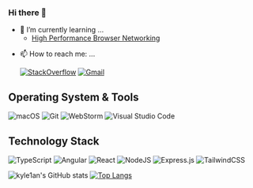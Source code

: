 ### Hi there 👋

<!--
**kyle1an/kyle1an** is a ✨ _special_ ✨ repository because its `README.md` (this file) appears on your GitHub profile.

Here are some ideas to get you started:
-->
<!-- - 🔭 I’m currently working on ... -->
- 🌱 I’m currently learning ...
  -  [High Performance
Browser Networking](https://hpbn.co/)
<!-- - 👯 I’m looking to collaborate on ... -->
<!-- - 🤔 I’m looking for help with ... -->
<!-- - 💬 Ask me about ... -->
- 📫 How to reach me: ...

  [![StackOverflow](https://img.shields.io/badge/-Stack%20Overflow-%23F58025?style=for-the-badge&logo=stackoverflow&logoColor=%23ffffff)](https://stackoverflow.com/users/10903455/k1an)
  [![Gmail](https://img.shields.io/badge/-Gmail-%23ffffff?style=for-the-badge&logo=gmail)](mailto:i.j.o.e.y.i.a.n@gmail.com)
<!-- - 😄 Pronouns: ... -->
<!-- - ⚡ Fun fact: ... -->

## Operating System & Tools
![macOS](https://img.shields.io/badge/Macbook%20Pro-Monterey%20%7C%2013--inch%20%7C%2016%20GB%20%7C%202019-%23000000?style=flat&logo=apple&logoColor=%23ffffff)
![Git](https://img.shields.io/badge/git-%23F05033.svg?style=for-the-badge&logo=git&logoColor=white)
![WebStorm](https://img.shields.io/badge/webstorm-143?style=for-the-badge&logo=webstorm&logoColor=white&color=black)
![Visual Studio Code](https://img.shields.io/badge/Visual%20Studio%20Code-0078d7.svg?style=for-the-badge&logo=visual-studio-code&logoColor=white)

## Technology Stack
![TypeScript](https://img.shields.io/badge/typescript-%23007ACC.svg?style=flat-square&logo=typescript&logoColor=white)
![Angular](https://img.shields.io/badge/angular-%23DD0031.svg?style=flat-square&logo=angular&logoColor=white)
![React](https://img.shields.io/badge/react-black.svg?logo=react&style=flat-square)
![NodeJS](https://img.shields.io/badge/node.js-6DA55F?style=flat-square&logo=node.js&logoColor=white)
![Express.js](https://img.shields.io/badge/express.js-%23404d59.svg?style=flat-square&logo=express&logoColor=%2361DAFB)
![TailwindCSS](https://img.shields.io/badge/tailwindcss-%2338B2AC.svg?style=flat-square&logo=tailwind-css&logoColor=white)

![kyle1an's GitHub stats](https://github-readme-stats.vercel.app/api?username=kyle1an&line_height=24.5&show_icons=true&hide_border=true&hide_title=true)
[![Top Langs](https://github-readme-stats.vercel.app/api/top-langs/?username=kyle1an&layout=compact&langs_count=8&hide_border=true&card_width=256&hide=css,stylus,HTML,handlebars,Procfile&exclude_repo=cust-fonts)](https://github.com/anuraghazra/github-readme-stats)
